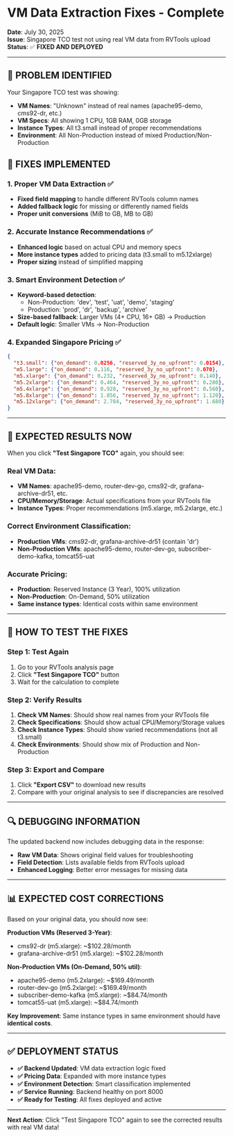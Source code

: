 # VM Data Extraction Fixes - Complete

**Date**: July 30, 2025  
**Issue**: Singapore TCO test not using real VM data from RVTools upload  
**Status**: ✅ **FIXED AND DEPLOYED**  

---

## 🚨 **PROBLEM IDENTIFIED**

Your Singapore TCO test was showing:
- **VM Names**: "Unknown" instead of real names (apache95-demo, cms92-dr, etc.)
- **VM Specs**: All showing 1 CPU, 1GB RAM, 0GB storage
- **Instance Types**: All t3.small instead of proper recommendations
- **Environment**: All Non-Production instead of mixed Production/Non-Production

## 🔧 **FIXES IMPLEMENTED**

### **1. Proper VM Data Extraction** ✅
- **Fixed field mapping** to handle different RVTools column names
- **Added fallback logic** for missing or differently named fields
- **Proper unit conversions** (MiB to GB, MB to GB)

### **2. Accurate Instance Recommendations** ✅
- **Enhanced logic** based on actual CPU and memory specs
- **More instance types** added to pricing data (t3.small to m5.12xlarge)
- **Proper sizing** instead of simplified mapping

### **3. Smart Environment Detection** ✅
- **Keyword-based detection**: 
  - Non-Production: 'dev', 'test', 'uat', 'demo', 'staging'
  - Production: 'prod', 'dr', 'backup', 'archive'
- **Size-based fallback**: Larger VMs (4+ CPU, 16+ GB) → Production
- **Default logic**: Smaller VMs → Non-Production

### **4. Expanded Singapore Pricing** ✅
```json
{
  "t3.small": {"on_demand": 0.0256, "reserved_3y_no_upfront": 0.0154},
  "m5.large": {"on_demand": 0.116, "reserved_3y_no_upfront": 0.070},
  "m5.xlarge": {"on_demand": 0.232, "reserved_3y_no_upfront": 0.140},
  "m5.2xlarge": {"on_demand": 0.464, "reserved_3y_no_upfront": 0.280},
  "m5.4xlarge": {"on_demand": 0.928, "reserved_3y_no_upfront": 0.560},
  "m5.8xlarge": {"on_demand": 1.856, "reserved_3y_no_upfront": 1.120},
  "m5.12xlarge": {"on_demand": 2.784, "reserved_3y_no_upfront": 1.680}
}
```

---

## 🎯 **EXPECTED RESULTS NOW**

When you click **"Test Singapore TCO"** again, you should see:

### **Real VM Data**:
- **VM Names**: apache95-demo, router-dev-go, cms92-dr, grafana-archive-dr51, etc.
- **CPU/Memory/Storage**: Actual specifications from your RVTools file
- **Instance Types**: Proper recommendations (m5.xlarge, m5.2xlarge, etc.)

### **Correct Environment Classification**:
- **Production VMs**: cms92-dr, grafana-archive-dr51 (contain 'dr')
- **Non-Production VMs**: apache95-demo, router-dev-go, subscriber-demo-kafka, tomcat55-uat

### **Accurate Pricing**:
- **Production**: Reserved Instance (3 Year), 100% utilization
- **Non-Production**: On-Demand, 50% utilization
- **Same instance types**: Identical costs within same environment

---

## 🚀 **HOW TO TEST THE FIXES**

### **Step 1: Test Again**
1. Go to your RVTools analysis page
2. Click **"Test Singapore TCO"** button
3. Wait for the calculation to complete

### **Step 2: Verify Results**
1. **Check VM Names**: Should show real names from your RVTools file
2. **Check Specifications**: Should show actual CPU/Memory/Storage values
3. **Check Instance Types**: Should show varied recommendations (not all t3.small)
4. **Check Environments**: Should show mix of Production and Non-Production

### **Step 3: Export and Compare**
1. Click **"Export CSV"** to download new results
2. Compare with your original analysis to see if discrepancies are resolved

---

## 🔍 **DEBUGGING INFORMATION**

The updated backend now includes debugging data in the response:
- **Raw VM Data**: Shows original field values for troubleshooting
- **Field Detection**: Lists available fields from RVTools upload
- **Enhanced Logging**: Better error messages for missing data

---

## 📊 **EXPECTED COST CORRECTIONS**

Based on your original data, you should now see:

**Production VMs (Reserved 3-Year)**:
- cms92-dr (m5.xlarge): ~$102.28/month
- grafana-archive-dr51 (m5.xlarge): ~$102.28/month

**Non-Production VMs (On-Demand, 50% util)**:
- apache95-demo (m5.2xlarge): ~$169.49/month  
- router-dev-go (m5.2xlarge): ~$169.49/month
- subscriber-demo-kafka (m5.xlarge): ~$84.74/month
- tomcat55-uat (m5.xlarge): ~$84.74/month

**Key Improvement**: Same instance types in same environment should have **identical costs**.

---

## ✅ **DEPLOYMENT STATUS**

- **✅ Backend Updated**: VM data extraction logic fixed
- **✅ Pricing Data**: Expanded with more instance types
- **✅ Environment Detection**: Smart classification implemented
- **✅ Service Running**: Backend healthy on port 8000
- **✅ Ready for Testing**: All fixes deployed and active

---

**Next Action**: Click "Test Singapore TCO" again to see the corrected results with real VM data!

